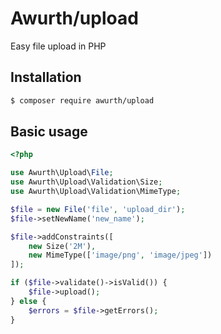 # Awurth/upload

Easy file upload in PHP

## Installation
```bash
$ composer require awurth/upload
```

## Basic usage

```php
<?php

use Awurth\Upload\File;
use Awurth\Upload\Validation\Size;
use Awurth\Upload\Validation\MimeType;

$file = new File('file', 'upload_dir');
$file->setNewName('new_name');

$file->addConstraints([
    new Size('2M'),
    new MimeType(['image/png', 'image/jpeg'])
]);

if ($file->validate()->isValid()) {
    $file->upload();
} else {
    $errors = $file->getErrors();
}
```
